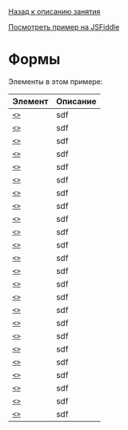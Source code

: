 [Назад к описанию занятия](https://github.com/Vladislav-Lyuminarskiy/Web-course/tree/master/02-HTML-2)

[Посмотреть пример на JSFiddle]()

# Формы

Элементы в этом примере:

Элемент                                      | Описание
---------------------------------------------|---------------------------------------------
[`<>`](http://htmlbook.ru/html/) | sdf
[`<>`](http://htmlbook.ru/html/) | sdf
[`<>`](http://htmlbook.ru/html/) | sdf
[`<>`](http://htmlbook.ru/html/) | sdf
[`<>`](http://htmlbook.ru/html/) | sdf
[`<>`](http://htmlbook.ru/html/) | sdf
[`<>`](http://htmlbook.ru/html/) | sdf
[`<>`](http://htmlbook.ru/html/) | sdf
[`<>`](http://htmlbook.ru/html/) | sdf
[`<>`](http://htmlbook.ru/html/) | sdf
[`<>`](http://htmlbook.ru/html/) | sdf
[`<>`](http://htmlbook.ru/html/) | sdf
[`<>`](http://htmlbook.ru/html/) | sdf
[`<>`](http://htmlbook.ru/html/) | sdf
[`<>`](http://htmlbook.ru/html/) | sdf
[`<>`](http://htmlbook.ru/html/) | sdf
[`<>`](http://htmlbook.ru/html/) | sdf
[`<>`](http://htmlbook.ru/html/) | sdf
[`<>`](http://htmlbook.ru/html/) | sdf
[`<>`](http://htmlbook.ru/html/) | sdf
[`<>`](http://htmlbook.ru/html/) | sdf
[`<>`](http://htmlbook.ru/html/) | sdf
[`<>`](http://htmlbook.ru/html/) | sdf
[`<>`](http://htmlbook.ru/html/) | sdf